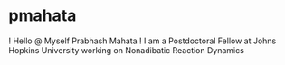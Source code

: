 # pmahata
! Hello @ Myself Prabhash Mahata 
! I am a Postdoctoral Fellow at Johns Hopkins University working on Nonadibatic Reaction Dynamics

